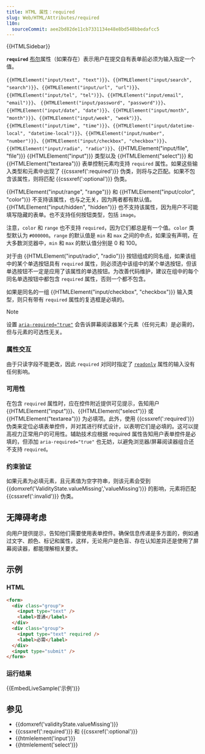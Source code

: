 ```yaml
---
title: HTML 属性：required
slug: Web/HTML/Attributes/required
l10n:
  sourceCommit: aee2bd82de11cb7331134e48e8bd548bbedafcc5
---
```


{{HTMLSidebar}}

**`required`** [布尔](/zh-CN/docs/Glossary/Boolean/HTML)属性（如果存在）表示用户在提交自有表单前必须为输入指定一个值。

`{{HTMLElement("input/text", "text")}}`、`{{HTMLElement("input/search", "search")}}`、`{{HTMLElement("input/url", "url")}}`、`{{HTMLElement("input/tel", "tel")}}`、`{{HTMLElement("input/email", "email")}}`、 `{{HTMLElement("input/password", "password")}}`、`{{HTMLElement("input/date", "date")}}`、`{{HTMLElement("input/month", "month")}}`、`{{HTMLElement("input/week", "week"）}}`、`{{HTMLElement("input/time", "time")}}`、`{{HTMLElement("input/datetime-local", "datetime-local")}}`、`{{HTMLElement("input/number", "number")}}`、`{{HTMLElement("input/checkbox", "checkbox")}}`、`{{HTMLElement("input/radio", "radio")}}`、{{HTMLElement("input/file", "file")}} {{HTMLElement("input")}} 类型以及 {{HTMLElement("select")}} 和 {{HTMLElement("textarea")}} 表单控制元素均支持 `required` 属性。如果这些输入类型和元素中出现了 {{cssxref(':required')}} 伪类，则将与之匹配。如果不包含该属性，则将匹配 {{cssxref(':optional')}} 伪类。

{{HTMLElement("input/range", "range")}} 和 {{HTMLElement("input/color", "color")}} 不支持该属性，也与之无关，因为两者都有默认值。{{HTMLElement("input/hidden", "hidden")}} 也不支持该属性，因为用户不可能填写隐藏的表单。也不支持任何按钮类型，包括 `image`。

注意，`color` 和 `range` 也不支持 `required`，因为它们都总是有一个值。`color` 类型默认为 `#000000`。`range` 的默认值是 `min` 和 `max` 之间的中点，如果没有声明，在大多数浏览器中，`min` 和 `max` 的默认值分别是 0 和 100。

对于由 {{HTMLElement("input/radio", "radio")}} 按钮组成的同名组，如果该组中的某个单选按钮具有 `required` 属性，则必须选中该组中的某个单选按钮，但该单选按钮不一定是应用了该属性的单选按钮。为改善代码维护，建议在组中的每个同名单选按钮中都包含 `required` 属性，否则一个都不包含。

如果是同名的一组 {{HTMLElement("input/checkbox", "checkbox")}} 输入类型，则只有带有 `required` 属性的复选框是必填的。

> [!NOTE]
> 设置 [`aria-required="true"`](/zh-CN/docs/Web/Accessibility/ARIA/Attributes/aria-required) 会告诉屏幕阅读器某个元素（任何元素）是必需的，但与元素的可选性无关。

### 属性交互

由于只读字段不能更改，因此 `required` 对同时指定了 [`readonly`](/zh-CN/docs/Web/HTML/Attributes/readonly) 属性的输入没有任何影响。

### 可用性

在包含 `required` 属性时，应在控件附近提供可见提示，告知用户 {{HTMLElement("input")}}、{{HTMLElement("select")}} 或 {{HTMLElement("textarea")}} 为必填项。此外，使用 {{cssxref(':required')}} 伪类来定位必填表单控件，并对其进行样式设计，以表明它们是必填的。这可以提高视力正常用户的可用性。辅助技术应根据 required 属性告知用户表单控件是必填的，但添加 `aria-required="true"` 也无妨，以避免浏览器/屏幕阅读器组合还不支持 `required`。

### 约束验证

如果元素为必填元素，且元素值为空字符串，则该元素会受到 {{domxref('ValidityState.valueMissing','valueMissing')}} 的影响，元素将匹配 {{cssxref(':invalid')}} 伪类。

## 无障碍考虑

向用户提供提示，告知他们需要使用表单控件。确保信息传递是多方面的，例如通过文字、颜色、标记和属性，这样，无论用户是色盲、存在认知差异还是使用了屏幕阅读器，都能理解相关要求。

## 示例

### HTML

```html
<form>
  <div class="group">
    <input type="text" />
    <label>普通</label>
  </div>
  <div class="group">
    <input type="text" required />
    <label>必需</label>
  </div>
  <input type="submit" />
</form>
```

### 运行结果

{{EmbedLiveSample('示例')}}

## 参见

- {{domxref('validityState.valueMissing')}}
- {{cssxref(':required')}} 和 {{cssxref(':optional')}}
- {{htmlelement('input')}}
- {{htmlelement('select')}}
